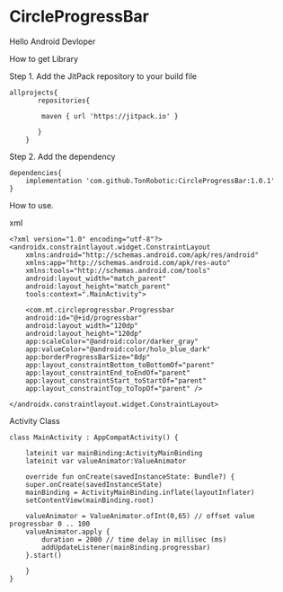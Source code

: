 # CircleProgressBar
Hello Android Devloper 

How to get Library

Step 1. Add the JitPack repository to your build file

	allprojects{
		   repositories{
		
			maven { url 'https://jitpack.io' }
			
		   }
        }
 
Step 2. Add the dependency
 
	dependencies{
		implementation 'com.github.TonRobotic:CircleProgressBar:1.0.1'
	}

 
How to use.

xml

	<?xml version="1.0" encoding="utf-8"?>
	<androidx.constraintlayout.widget.ConstraintLayout
	    xmlns:android="http://schemas.android.com/apk/res/android"
	    xmlns:app="http://schemas.android.com/apk/res-auto"
	    xmlns:tools="http://schemas.android.com/tools"
	    android:layout_width="match_parent"
	    android:layout_height="match_parent"
	    tools:context=".MainActivity">

	    <com.mt.circleprogressbar.Progressbar
		android:id="@+id/progressbar"
		android:layout_width="120dp"
		android:layout_height="120dp"
		app:scaleColor="@android:color/darker_gray"
		app:valueColor="@android:color/holo_blue_dark"
		app:borderProgressBarSize="8dp"
		app:layout_constraintBottom_toBottomOf="parent"
		app:layout_constraintEnd_toEndOf="parent"
		app:layout_constraintStart_toStartOf="parent"
		app:layout_constraintTop_toTopOf="parent" />

	</androidx.constraintlayout.widget.ConstraintLayout>
	
Activity Class

	class MainActivity : AppCompatActivity() {

	    lateinit var mainBinding:ActivityMainBinding
	    lateinit var valueAnimator:ValueAnimator

	    override fun onCreate(savedInstanceState: Bundle?) {
		super.onCreate(savedInstanceState)
		mainBinding = ActivityMainBinding.inflate(layoutInflater)
		setContentView(mainBinding.root)

		valueAnimator = ValueAnimator.ofInt(0,65) // offset value progressbar 0 .. 100 
		valueAnimator.apply {
		    duration = 2000 // time delay in millisec (ms)
		    addUpdateListener(mainBinding.progressbar) 
		}.start()

	    }
	}

